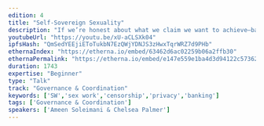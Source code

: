 ```yaml
---
edition: 4
title: "Self-Sovereign Sexuality"
description: "If we’re honest about what we claim we want to achieve—banking the unbanked and censorship resistance commerce for common folks—then we shouldn’t be surprised when the first people that actually use crypto are those for whom banking and censorship are important, daily problems. Besides rogue states, drug dealers, and the impoverished, sex workers stand out as the next major group to adopt crypto to use in their daily lives. I believe we should embrace this community and build our dapps with them in mind. In this talk I want to discuss: Cultural parallels between the crypto and sex worker communities, Trust but verify - Escorts screen clients before the first meeting, Self-sovereignty, Crypto - we don’t want anyone to be able to get in the way of how we spend our money, Sex workers - we don’t want anyone to be able get in the way of how we use our bodies, Privacy - Fake identities / Protonmail / Cash, Challenges that sex workers face and blockchain-based solutions, Lack of banking access, Difficulty advertising, Rent-seeking intermediaries (pimps), Cancellations, The case for sex work decriminalization, The opportunity for Ethereum to welcome the sex worker community"
youtubeUrl: "https://youtu.be/xU-aCLSXk04"
ipfsHash: "QmSedYEEjiEToTukbN7EzQWjYDNJS3zHwxTqrWRZ7d9PHb"
ethernaIndex: "https://etherna.io/embed/63462d6ac02259b06a2ffb30"
ethernaPermalink: "https://etherna.io/embed/e147e559e1ba4d3d94122c573625f07fa9945284776e3f72adc90ba468acf716"
duration: 1743
expertise: "Beginner"
type: "Talk"
track: "Governance & Coordination"
keywords: ['SW','sex work','censorship','privacy','banking']
tags: ['Governance & Coordination']
speakers: ['Ameen Soleimani & Chelsea Palmer']
---
```

